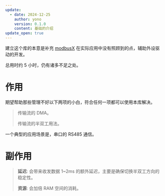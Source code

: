 ```yaml
---
update:
  - date: 2024-12-25
    author: yono
    version: 0.1.0
    content: 基础的介绍
update_open: true
---
```


建立这个库的本意是补充 [modbusX](/modbusX/zh_hans/) 在实际应用中没有照顾到的点，辅助外设驱动的开发。

总用时约 5 小时，仍有诸多不足之处。

# 作用

期望帮助那些管理不好以下两项的小白，符合任何一项都可以使用本库解决。

>传输流的 DMA。
>
>传输流的半双工用法。

一个典型的应用场景是，串口的 RS485 通信。

# 副作用
>**延迟**: 会带来收发数据 1~2ms 的额外延迟，主要是确保切换半双工方向的稳定性。
>
>**资源**: 会加倍 RAM 空间的消耗。